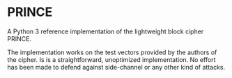 # PRINCE
A Python 3 reference implementation of the lightweight block cipher PRINCE.

The implementation works on the test vectors provided by the authors of the cipher. Is is a straightforward, unoptimized implementation.
No effort has been made to defend against side-channel or any other kind of attacks.
